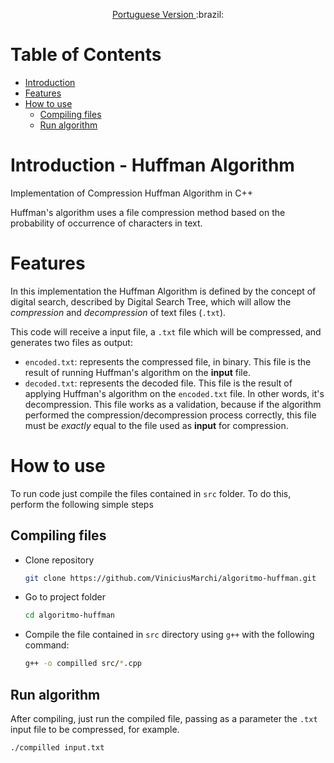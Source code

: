 <p align="center">
  <a href="./README_pt-BR.md">Portuguese Version </a>
  <span>:brazil:</span>
</p>

# Table of Contents
  * [Introduction](#Introduction---huffman-algorithm)
  * [Features](#Features)
  * [How to use](#How-to-use)
    * [Compiling files](#Compiling-files) 
    * [Run algorithm](#Run-algorithm)

# Introduction - Huffman Algorithm
Implementation of Compression Huffman Algorithm in C++

Huffman's algorithm uses a file compression method based on the probability of occurrence of characters in text.

# Features
In this implementation the Huffman Algorithm is defined by the concept of digital search, described by Digital Search Tree, which will allow the *compression* and *decompression* of text files (`.txt`).


This code will receive a input file, a `.txt` file which will be compressed, and generates two files as output:
  * `encoded.txt`: represents the compressed file, in binary. This file is the result of running Huffman's algorithm on the **input** file.
  * `decoded.txt`: represents the decoded file. This file is the result of applying Huffman's algorithm on the `encoded.txt` file. In other words, it's decompression. This file works as a validation, because if the algorithm performed the compression/decompression process correctly, this file must be *exactly* equal to the file used as **input** for compression.

# How to use
To run code just compile the files contained in `src` folder. To do this, perform the following simple steps

## Compiling files
* Clone repository
  ```bash
  git clone https://github.com/ViniciusMarchi/algoritmo-huffman.git
  ```

* Go to project folder
  ```bash
  cd algoritmo-huffman
  ```

* Compile the file contained in `src` directory using `g++` with the following command:
  ```bash
  g++ -o compilled src/*.cpp
  ```

## Run algorithm
After compiling, just run the compiled file, passing as a parameter the `.txt` input file to be compressed, for example.
```bash
./compilled input.txt
```